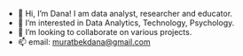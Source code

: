 - 👋 Hi, I’m Dana! I am data analyst, researcher and educator.
- 👀 I’m interested in Data Analytics, Technology, Psychology.
- 💞️ I’m looking to collaborate on various projects.
- 📫 email: muratbekdana@gmail.com
<!---
danamoore8/danamoore8 is a ✨ special ✨ repository because its `README.md` (this file) appears on your GitHub profile.
You can click the Preview link to take a look at your changes.
--->
